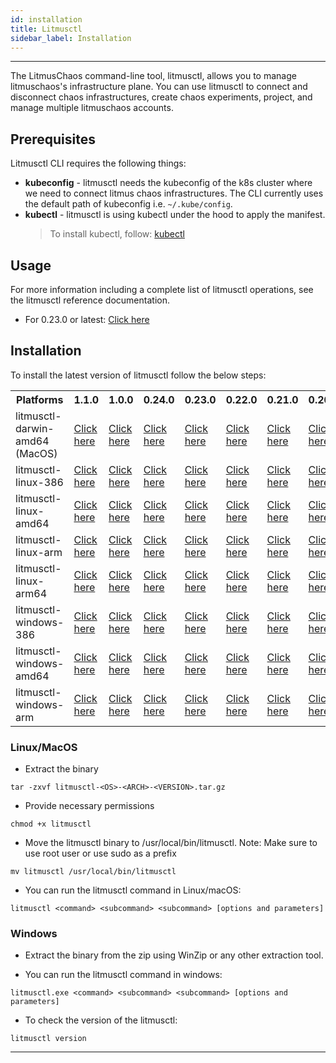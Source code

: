 ```yaml
---
id: installation
title: Litmusctl
sidebar_label: Installation
---
```


---

The LitmusChaos command-line tool, litmusctl, allows you to manage litmuschaos's infrastructure plane. You can use litmusctl to connect and disconnect chaos infrastructures, create chaos experiments, project, and manage multiple litmuschaos accounts.

## Prerequisites

Litmusctl CLI requires the following things:

- **kubeconfig** - litmusctl needs the kubeconfig of the k8s cluster where we need to connect litmus chaos infrastructures. The CLI currently uses the default path of kubeconfig i.e. `~/.kube/config`.
- **kubectl** - litmusctl is using kubectl under the hood to apply the manifest.
  > To install kubectl, follow: [kubectl](https://kubernetes.io/docs/tasks/tools/#kubectl)

## Usage

For more information including a complete list of litmusctl operations, see the litmusctl reference documentation.

- For 0.23.0 or latest: <a href="https://github.com/litmuschaos/litmusctl/blob/master/Usage_0.23.0.md">Click here</a>

## Installation

To install the latest version of litmusctl follow the below steps:

<table>
  <th>Platforms</th>
  <th>1.1.0</th>
  <th>1.0.0</th>
  <th>0.24.0</th>
  <th>0.23.0</th>
  <th>0.22.0</th>
  <th>0.21.0</th>
  <th>0.20.0</th>
  <th>0.19.0</th>
  <th>master(Unreleased)</th>
  <tr>
    <td>litmusctl-darwin-amd64 (MacOS)</td>
    <td><a href="https://litmusctl-production-bucket.s3.amazonaws.com/litmusctl-darwin-amd64-1.1.0.tar.gz">Click here</a></td>
    <td><a href="https://litmusctl-production-bucket.s3.amazonaws.com/litmusctl-darwin-amd64-1.0.0.tar.gz">Click here</a></td>
    <td><a href="https://litmusctl-production-bucket.s3.amazonaws.com/litmusctl-darwin-amd64-0.24.0.tar.gz">Click here</a></td>
    <td><a href="https://litmusctl-production-bucket.s3.amazonaws.com/litmusctl-darwin-amd64-0.23.0.tar.gz">Click here</a></td>
    <td><a href="https://litmusctl-production-bucket.s3.amazonaws.com/litmusctl-darwin-amd64-0.22.0.tar.gz">Click here</a></td>
    <td><a href="https://litmusctl-production-bucket.s3.amazonaws.com/litmusctl-darwin-amd64-0.21.0.tar.gz">Click here</a></td>
    <td><a href="https://litmusctl-production-bucket.s3.amazonaws.com/litmusctl-darwin-amd64-0.20.0.tar.gz">Click here</a></td>
    <td><a href="https://litmusctl-production-bucket.s3.amazonaws.com/litmusctl-darwin-amd64-0.19.0.tar.gz">Click here</a></td>
    <td><a href="https://litmusctl-production-bucket.s3.amazonaws.com/litmusctl-darwin-amd64-master.tar.gz">Click here</a></td>
  </tr>
  <tr>
    <td>litmusctl-linux-386</td>
    <td><a href="https://litmusctl-production-bucket.s3.amazonaws.com/litmusctl-linux-386-1.1.0.tar.gz">Click here</a></td>
    <td><a href="https://litmusctl-production-bucket.s3.amazonaws.com/litmusctl-linux-386-1.0.0.tar.gz">Click here</a></td>
    <td><a href="https://litmusctl-production-bucket.s3.amazonaws.com/litmusctl-linux-386-0.24.0.tar.gz">Click here</a></td>
    <td><a href="https://litmusctl-production-bucket.s3.amazonaws.com/litmusctl-linux-386-0.23.0.tar.gz">Click here</a></td>
    <td><a href="https://litmusctl-production-bucket.s3.amazonaws.com/litmusctl-linux-386-0.22.0.tar.gz">Click here</a></td>
    <td><a href="https://litmusctl-production-bucket.s3.amazonaws.com/litmusctl-linux-386-0.21.0.tar.gz">Click here</a></td>
    <td><a href="https://litmusctl-production-bucket.s3.amazonaws.com/litmusctl-linux-386-0.20.0.tar.gz">Click here</a></td>
    <td><a href="https://litmusctl-production-bucket.s3.amazonaws.com/litmusctl-linux-386-0.19.0.tar.gz">Click here</a></td>
    <td><a href="https://litmusctl-production-bucket.s3.amazonaws.com/litmusctl-linux-386-master.tar.gz">Click here</a></td>
  </tr>
  <tr>
    <td>litmusctl-linux-amd64</td>
    <td><a href="https://litmusctl-production-bucket.s3.amazonaws.com/litmusctl-linux-amd64-1.1.0.tar.gz">Click here</a></td>
    <td><a href="https://litmusctl-production-bucket.s3.amazonaws.com/litmusctl-linux-amd64-1.0.0.tar.gz">Click here</a></td>
    <td><a href="https://litmusctl-production-bucket.s3.amazonaws.com/litmusctl-linux-amd64-0.24.0.tar.gz">Click here</a></td>
    <td><a href="https://litmusctl-production-bucket.s3.amazonaws.com/litmusctl-linux-amd64-0.23.0.tar.gz">Click here</a></td>
    <td><a href="https://litmusctl-production-bucket.s3.amazonaws.com/litmusctl-linux-amd64-0.22.0.tar.gz">Click here</a></td>
    <td><a href="https://litmusctl-production-bucket.s3.amazonaws.com/litmusctl-linux-amd64-0.21.0.tar.gz">Click here</a></td>
    <td><a href="https://litmusctl-production-bucket.s3.amazonaws.com/litmusctl-linux-amd64-0.20.0.tar.gz">Click here</a></td>
    <td><a href="https://litmusctl-production-bucket.s3.amazonaws.com/litmusctl-linux-amd64-0.19.0.tar.gz">Click here</a></td>
    <td><a href="https://litmusctl-production-bucket.s3.amazonaws.com/litmusctl-linux-amd64-master.tar.gz">Click here</a></td>
  </tr>
  <tr>
    <td>litmusctl-linux-arm</td>
    <td><a href="https://litmusctl-production-bucket.s3.amazonaws.com/litmusctl-linux-arm-1.1.0.tar.gz">Click here</a></td>
    <td><a href="https://litmusctl-production-bucket.s3.amazonaws.com/litmusctl-linux-arm-1.0.0.tar.gz">Click here</a></td>
    <td><a href="https://litmusctl-production-bucket.s3.amazonaws.com/litmusctl-linux-arm-0.24.0.tar.gz">Click here</a></td>
    <td><a href="https://litmusctl-production-bucket.s3.amazonaws.com/litmusctl-linux-arm-0.23.0.tar.gz">Click here</a></td>
    <td><a href="https://litmusctl-production-bucket.s3.amazonaws.com/litmusctl-linux-arm-0.22.0.tar.gz">Click here</a></td>
    <td><a href="https://litmusctl-production-bucket.s3.amazonaws.com/litmusctl-linux-arm-0.21.0.tar.gz">Click here</a></td>
    <td><a href="https://litmusctl-production-bucket.s3.amazonaws.com/litmusctl-linux-arm-0.20.0.tar.gz">Click here</a></td>
    <td><a href="https://litmusctl-production-bucket.s3.amazonaws.com/litmusctl-linux-arm-0.19.0.tar.gz">Click here</a></td>
    <td><a href="https://litmusctl-production-bucket.s3.amazonaws.com/litmusctl-linux-arm-master.tar.gz">Click here</a></td>
  </tr>
  <tr>
    <td>litmusctl-linux-arm64</td>
    <td><a href="https://litmusctl-production-bucket.s3.amazonaws.com/litmusctl-linux-arm64-1.1.0.tar.gz">Click here</a></td>
    <td><a href="https://litmusctl-production-bucket.s3.amazonaws.com/litmusctl-linux-arm64-1.0.0.tar.gz">Click here</a></td>
    <td><a href="https://litmusctl-production-bucket.s3.amazonaws.com/litmusctl-linux-arm64-0.24.0.tar.gz">Click here</a></td>
    <td><a href="https://litmusctl-production-bucket.s3.amazonaws.com/litmusctl-linux-arm64-0.23.0.tar.gz">Click here</a></td>
    <td><a href="https://litmusctl-production-bucket.s3.amazonaws.com/litmusctl-linux-arm64-0.22.0.tar.gz">Click here</a></td>
    <td><a href="https://litmusctl-production-bucket.s3.amazonaws.com/litmusctl-linux-arm64-0.21.0.tar.gz">Click here</a></td>
    <td><a href="https://litmusctl-production-bucket.s3.amazonaws.com/litmusctl-linux-arm64-0.20.0.tar.gz">Click here</a></td>
    <td><a href="https://litmusctl-production-bucket.s3.amazonaws.com/litmusctl-linux-arm64-0.19.0.tar.gz">Click here</a></td>
    <td><a href="https://litmusctl-production-bucket.s3.amazonaws.com/litmusctl-linux-arm64-master.tar.gz">Click here</a></td>
  </tr>
  <tr>
    <td>litmusctl-windows-386</td>
    <td><a href="https://litmusctl-production-bucket.s3.amazonaws.com/litmusctl-windows-386-1.1.0.tar.gz">Click here</a></td>
    <td><a href="https://litmusctl-production-bucket.s3.amazonaws.com/litmusctl-windows-386-1.0.0.tar.gz">Click here</a></td>
    <td><a href="https://litmusctl-production-bucket.s3.amazonaws.com/litmusctl-windows-386-0.24.0.tar.gz">Click here</a></td>
    <td><a href="https://litmusctl-production-bucket.s3.amazonaws.com/litmusctl-windows-386-0.23.0.tar.gz">Click here</a></td>
    <td><a href="https://litmusctl-production-bucket.s3.amazonaws.com/litmusctl-windows-386-0.22.0.tar.gz">Click here</a></td>
    <td><a href="https://litmusctl-production-bucket.s3.amazonaws.com/litmusctl-windows-386-0.21.0.tar.gz">Click here</a></td>
    <td><a href="https://litmusctl-production-bucket.s3.amazonaws.com/litmusctl-windows-386-0.20.0.tar.gz">Click here</a></td>
    <td><a href="https://litmusctl-production-bucket.s3.amazonaws.com/litmusctl-windows-386-0.19.0.tar.gz">Click here</a></td>
    <td><a href="https://litmusctl-production-bucket.s3.amazonaws.com/litmusctl-windows-386-master.tar.gz">Click here</a></td>
  </tr>
   <tr>
    <td>litmusctl-windows-amd64</td>
    <td><a href="https://litmusctl-production-bucket.s3.amazonaws.com/litmusctl-windows-amd64-1.1.0.tar.gz">Click here</a></td>
    <td><a href="https://litmusctl-production-bucket.s3.amazonaws.com/litmusctl-windows-amd64-1.0.0.tar.gz">Click here</a></td>
    <td><a href="https://litmusctl-production-bucket.s3.amazonaws.com/litmusctl-windows-amd64-0.24.0.tar.gz">Click here</a></td>
    <td><a href="https://litmusctl-production-bucket.s3.amazonaws.com/litmusctl-windows-amd64-0.23.0.tar.gz">Click here</a></td>
    <td><a href="https://litmusctl-production-bucket.s3.amazonaws.com/litmusctl-windows-amd64-0.22.0.tar.gz">Click here</a></td>
    <td><a href="https://litmusctl-production-bucket.s3.amazonaws.com/litmusctl-windows-amd64-0.21.0.tar.gz">Click here</a></td>
    <td><a href="https://litmusctl-production-bucket.s3.amazonaws.com/litmusctl-windows-amd64-0.20.0.tar.gz">Click here</a></td>
    <td><a href="https://litmusctl-production-bucket.s3.amazonaws.com/litmusctl-windows-amd64-0.19.0.tar.gz">Click here</a></td>
    <td><a href="https://litmusctl-production-bucket.s3.amazonaws.com/litmusctl-windows-amd64-master.tar.gz">Click here</a></td>
  </tr>
  <tr>
    <td>litmusctl-windows-arm</td>
    <td><a href="https://litmusctl-production-bucket.s3.amazonaws.com/litmusctl-windows-arm-1.1.0.tar.gz">Click here</a></td>
    <td><a href="https://litmusctl-production-bucket.s3.amazonaws.com/litmusctl-windows-arm-1.0.0.tar.gz">Click here</a></td>
    <td><a href="https://litmusctl-production-bucket.s3.amazonaws.com/litmusctl-windows-arm-0.24.0.tar.gz">Click here</a></td>
    <td><a href="https://litmusctl-production-bucket.s3.amazonaws.com/litmusctl-windows-arm-0.23.0.tar.gz">Click here</a></td>
    <td><a href="https://litmusctl-production-bucket.s3.amazonaws.com/litmusctl-windows-arm-0.22.0.tar.gz">Click here</a></td>
    <td><a href="https://litmusctl-production-bucket.s3.amazonaws.com/litmusctl-windows-arm-0.21.0.tar.gz">Click here</a></td>
    <td><a href="https://litmusctl-production-bucket.s3.amazonaws.com/litmusctl-windows-arm-0.20.0.tar.gz">Click here</a></td>
    <td><a href="https://litmusctl-production-bucket.s3.amazonaws.com/litmusctl-windows-arm-0.19.0.tar.gz">Click here</a></td>
    <td><a href="https://litmusctl-production-bucket.s3.amazonaws.com/litmusctl-windows-arm-master.tar.gz">Click here</a></td>
  </tr>
</table>

### Linux/MacOS

- Extract the binary

```shell
tar -zxvf litmusctl-<OS>-<ARCH>-<VERSION>.tar.gz
```

- Provide necessary permissions

```shell
chmod +x litmusctl
```

- Move the litmusctl binary to /usr/local/bin/litmusctl. Note: Make sure to use root user or use sudo as a prefix

```shell
mv litmusctl /usr/local/bin/litmusctl
```

- You can run the litmusctl command in Linux/macOS:

```shell
litmusctl <command> <subcommand> <subcommand> [options and parameters]
```

### Windows

- Extract the binary from the zip using WinZip or any other extraction tool.

- You can run the litmusctl command in windows:

```shell
litmusctl.exe <command> <subcommand> <subcommand> [options and parameters]
```

- To check the version of the litmusctl:

```shell
litmusctl version
```

---
